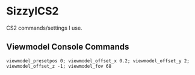 # SizzylCS2
CS2 commands/settings I use.

## Viewmodel Console Commands
```viewmodel_presetpos 0; viewmodel_offset_x 0.2; viewmodel_offset_y 2; viewmodel_offset_z -1; viewmodel_fov 68```
